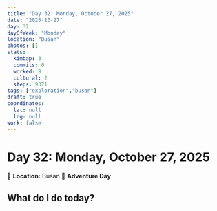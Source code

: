 ```yaml
---
title: "Day 32: Monday, October 27, 2025"
date: "2025-10-27"
day: 32
dayOfWeek: "Monday"
location: "Busan"
photos: []
stats:
  kimbap: 3
  commits: 0
  worked: 8
  cultural: 2
  steps: 9371
tags: ["exploration","busan"]
draft: true
coordinates:
  lat: null
  lng: null
work: false
---
```

# Day 32: Monday, October 27, 2025

📍 **Location:** Busan
🎒 **Adventure Day**

## What do I do today?


